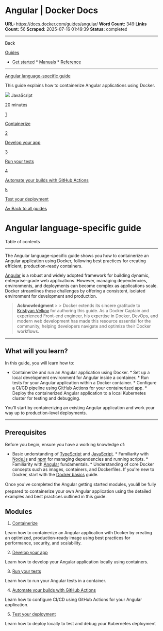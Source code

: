 # Angular | Docker Docs

**URL:** https://docs.docker.com/guides/angular/
**Word Count:** 349
**Links Count:** 56
**Scraped:** 2025-07-16 01:49:39
**Status:** completed

---

Back

[Guides](https://docs.docker.com/guides/)

  * [Get started](https://docs.docker.com/get-started/)   * [Manuals](https://docs.docker.com/manuals/)   * [Reference](https://docs.docker.com/reference/)

* * *

[Angular language-specific guide](https://docs.docker.com/guides/angular/)

This guide explains how to containerize Angular applications using Docker.

![](https://cdn.jsdelivr.net/gh/devicons/devicon@latest/icons/javascript/javascript-original.svg) JavaScript

20 minutes

[1](https://docs.docker.com/guides/angular/containerize/)

[Containerize](https://docs.docker.com/guides/angular/containerize/)

[2](https://docs.docker.com/guides/angular/develop/)

[Develop your app](https://docs.docker.com/guides/angular/develop/)

[3](https://docs.docker.com/guides/angular/run-tests/)

[Run your tests](https://docs.docker.com/guides/angular/run-tests/)

[4](https://docs.docker.com/guides/angular/configure-github-actions/)

[Automate your builds with GitHub Actions](https://docs.docker.com/guides/angular/configure-github-actions/)

[5](https://docs.docker.com/guides/angular/deploy/)

[Test your deployment](https://docs.docker.com/guides/angular/deploy/)

[Â« Back to all guides](https://docs.docker.com/guides/)

# Angular language-specific guide

Table of contents

* * *

The Angular language-specific guide shows you how to containerize an Angular application using Docker, following best practices for creating efficient, production-ready containers.

[Angular](https://angular.dev/) is a robust and widely adopted framework for building dynamic, enterprise-grade web applications. However, managing dependencies, environments, and deployments can become complex as applications scale. Docker streamlines these challenges by offering a consistent, isolated environment for development and production.

> **Acknowledgment** >  > Docker extends its sincere gratitude to [Kristiyan Velkov](https://www.linkedin.com/in/kristiyan-velkov-763130b3/) for authoring this guide. As a Docker Captain and experienced Front-end engineer, his expertise in Docker, DevOps, and modern web development has made this resource essential for the community, helping developers navigate and optimize their Docker workflows.

* * *

## What will you learn?

In this guide, you will learn how to:

  * Containerize and run an Angular application using Docker.   * Set up a local development environment for Angular inside a container.   * Run tests for your Angular application within a Docker container.   * Configure a CI/CD pipeline using GitHub Actions for your containerized app.   * Deploy the containerized Angular application to a local Kubernetes cluster for testing and debugging.

You'll start by containerizing an existing Angular application and work your way up to production-level deployments.

* * *

## Prerequisites

Before you begin, ensure you have a working knowledge of:

  * Basic understanding of [TypeScript](https://www.typescriptlang.org/) and [JavaScript](https://developer.mozilla.org/en-US/docs/Web/JavaScript).   * Familiarity with [Node.js](https://nodejs.org/en) and [npm](https://docs.npmjs.com/about-npm) for managing dependencies and running scripts.   * Familiarity with [Angular](https://angular.io/) fundamentals.   * Understanding of core Docker concepts such as images, containers, and Dockerfiles. If you're new to Docker, start with the [Docker basics](https://docs.docker.com/get-started/docker-concepts/the-basics/what-is-a-container/) guide.

Once you've completed the Angular getting started modules, youâll be fully prepared to containerize your own Angular application using the detailed examples and best practices outlined in this guide.

## Modules

  1. [Containerize](https://docs.docker.com/guides/angular/containerize/)

Learn how to containerize an Angular application with Docker by creating an optimized, production-ready image using best practices for performance, security, and scalability.

  2. [Develop your app](https://docs.docker.com/guides/angular/develop/)

Learn how to develop your Angular application locally using containers.

  3. [Run your tests](https://docs.docker.com/guides/angular/run-tests/)

Learn how to run your Angular tests in a container.

  4. [Automate your builds with GitHub Actions](https://docs.docker.com/guides/angular/configure-github-actions/)

Learn how to configure CI/CD using GitHub Actions for your Angular application.

  5. [Test your deployment](https://docs.docker.com/guides/angular/deploy/)

Learn how to deploy locally to test and debug your Kubernetes deployment